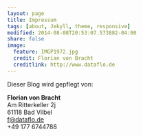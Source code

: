 ```yaml
---
layout: page
title: Impressum
tags: [about, Jekyll, theme, responsive]
modified: 2014-08-08T20:53:07.573882-04:00
share: false
image:
  feature: IMGP1972.jpg
  credit: Florian von Bracht
  creditlink: http://www.dataflo.de
---
```


Dieser Blog wird gepflegt von:  


**Florian von Bracht**  
Am Ritterkeller 2j  
61118 Bad Vilbel  
f@dataflo.de  
+49 177 6744788

